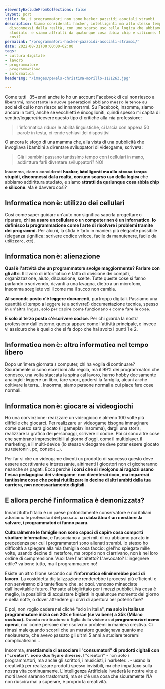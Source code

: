 ```yaml
---
eleventyExcludeFromCollections: false
layout: post
title: No, i programmatori non sono hacker pazzoidi asociali strambi
description: Siamo considerati hacker, intelligenti ma allo stesso tempo stupidi,
  disconnessi dalla realtà, con uno scarso uso della logica che abbiamo addirittura
  studiato, e siamo attratti da qualunque cosa abbia chip e silicone. Ma è davvero
  così?
permalink: "/programmatori-hacker-pazzoidi-asociali-strambi/"
date: 2022-08-31T00:00:00+02:00
tags:
- cultura digitale
- lavoro
- programmatore
- programmazione
- informatica
headerImg: "/images/pexels-christina-morillo-1181263.jpg"

---
```

Come tutti i 35+enni anche io ho un account Facebook di cui non riesco a liberarmi, nonostante le nuove generazioni abbiano messo le tende su social di cui io non riesco ad innamorarmi. Su Facebook, insomma, siamo ancora in tanti, anche se vecchietti e rincoglioniti, quindi spesso mi capita di sentire/leggere/ricevere questo tipo di critiche alla mia professione:

> l'informatica riduce le abilità linguistiche, ci lascia con appena 50 parole in testa, ci rende schiavi dei dispositivi

O ancora lo sfogo di una mamma che, alla vista di una pubblicità che invogliava i bambini a diventare sviluppatori di videogame, scriveva:

> Già i bambini passano tantissimo tempo con i cellulari in mano, addirittura farli diventare sviluppatori? NO!

Insomma, siamo considerati **hacker, intelligenti ma allo stesso tempo stupidi, disconnessi dalla realtà, con uno scarso uso della logica** che abbiamo addirittura studiato, e siamo **attratti da qualunque cosa abbia chip e silicone**. Ma è davvero così?

## Informatica non è: utilizzo dei cellulari

Così come saper guidare un'auto non significa saperla progettare o riparare, **chi sa usare un cellulare o un computer non è un informatico**. **Io definisco la programmazione come l'arte di risolvere i problemi tramite dei programmi.** Per alcuni, la sfida è farlo in maniera più elegante possibile (eleganza significa: scrivere codice veloce, facile da manutenere, facile da utilizzare, etc).

## Informatica non è: alienazione

**Qual è l'attività che un programmatore svolge maggiormente?** **Parlare con gli altri**. Il lavoro di informatico è fatto di divisione dei compiti, organizzazione, aiuto, discussione, scelte. Tutte queste cose si fanno parlando o scrivendo, davanti a una lavagna, dietro a un microfono, insomma scegliete voi il come ma il succo non cambia.

**Al secondo posto c'è leggere documenti**, purtroppo digitali. Passiamo una quantità di tempo a leggere (e a scrivere!)  documentazione tecnica, spesso in un'altra lingua, solo per capire come funzionano e come fare le cose.

**E solo al terzo posto c'è scrivere codice.** Per chi guarda la nostra professione dall'esterno, questa appare come l'attività principale, e invece vi assicuro che è quello che si fa dopo che hai svolto i punti 1 e 2.

## Informatica non è: altra informatica nel tempo libero

Dopo un'intera giornata a computer, chi ha voglia di continuare? Sicuramente ci sono eccezioni alla regola, ma il 99% dei programmatori che conosco, una volta staccata la spina dal lavoro, hanno hobby decisamente analogici: leggere un libro, fare sport, godersi la famiglia, alcuni anche coltivare la terra... Insomma, siamo persone normali a cui piace fare cose normali. 

## Informatica non è: giocare ai videogiochi

Ho una convinzione: realizzare un videogioco è almeno 100 volte più difficile che giocarci. Per realizzare un videogame bisogna immaginare come questo sarà giocato (il gameplay insomma), dargli una storia, realizzare la grafica dei personaggi, scrivere il codice. Poi ci sono altre cose che sembrano imprescindibili al giorno d'oggi, come il multiplayer, il marketing, e il multi-device (lo stesso videogame deve poter essere giocato su telefonini, pc, console...).

Per far si che un videogame diventi un prodotto di successo questo deve essere accattivante e interessante, altrimenti i giocatori non ci giocheranno neanche se pagati. Ecco perchè **i corsi che si rivolgono ai ragazzi usano l'esca pedagogica dei videogame**: **non diventerai ricco, ma imparerai tantissime cose che potrai riutilizzare in decine di altri ambiti della tua carriera, non necessariamente digitali.**

## E allora perché l'informatica è demonizzata?

Innanzitutto l'Italia è un paese profondamente conservatore e noi italiani adoriamo le professioni del passato: **un ciabattino è un mestiere da salvare, i programmatori ci fanno paura.**

**Culturalmente le famiglie non sono capaci di capire cosa comporti studiare informatica**, e l'associano a quei miti di cui abbiamo parlato in precedenza per cui i programmatori sono alienati strambi. Io stesso ho difficoltà a spiegare alla mia famiglia cosa faccio: gliel'ho spiegato mille volte, usando decine di metafore, ma proprio non ci arrivano, non è nel loro ordine di comprensione. Vuoi fare l'architetto? L'avvocato? L'ingegnere edile? va bene tutto, ma il programmatore no!

Esiste un altro filone secondo cui **l'informatica eliminerebbe posti di lavoro.** La cosiddetta digitalizzazione renderebbe i processi più efficienti e non serviranno più tante figure che, ad oggi, vengono minacciate dall'inevitabile futuro. Pensate al bigliettaio per i mezzi pubblici. Ma cosa è meglio, la possibilità di acquistare biglietti in qualunque momento del giorno e della notte, o dover attendere gli orari di apertura per poterlo fare?

E poi, non voglio cadere nel clichè "solo in Italia", **ma solo in Italia un programmatore inizia con 20k e finisce (se va bene) a 35k (Milano esclusa).** Questa retribuzione è figlia della visione dei **programmatori come operai**, non come persone che risolvono problemi in maniera creativa. Ci rimasi male quando scoprii che un muratore guadagnava quanto me neolaureato, che avevo passato gli ultimi 5 anni a studiare teoremi complicatissimi...

Insomma, **smettiamola di associare i "consumatori" di prodotti digitali con i "creatori": sono due figure diverse.** I "creatori" - non solo i programmatori, ma anche gli scrittori, i musicisti, i marketer... - usano la creatività per realizzare prodotti spesso invisibili, ma che impattano sulla nostra vita continuamente. L'Intelligenza Artificiale invaderà le nostre vite e molti lavori saranno trasformati, ma se c'è una cosa che sicuramente l'IA non riuscirà mai a superare, è proprio la creatività.